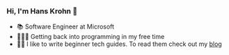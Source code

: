 ### Hi, I'm Hans Krohn 👋
- 📚 Software Engineer at Microsoft
- 🧑🏻‍💻 Getting back into programming in my free time
- ✍🏼 I like to write beginner tech guides. To read them check out my [blog](https://medium.com/@hanskrohn70)



